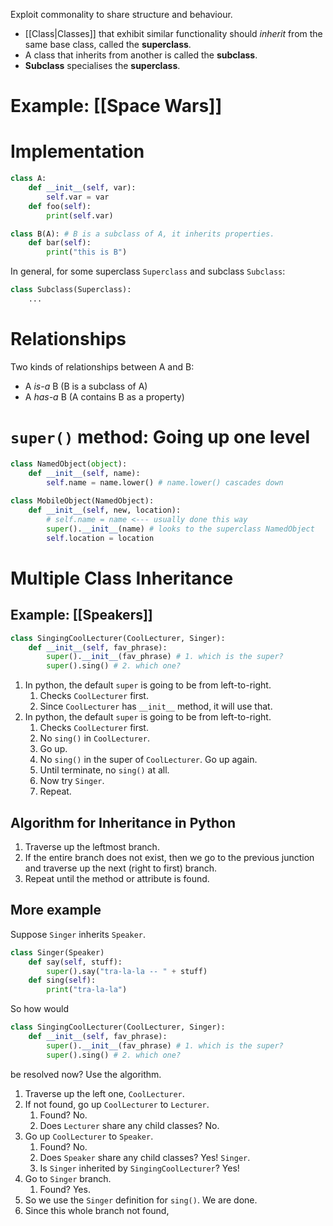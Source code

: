 Exploit commonality to share structure and behaviour.
- [[Class|Classes]] that exhibit similar functionality should *inherit* from the same base class, called the **superclass**.
- A class that inherits from another is called the **subclass**.
- **Subclass** specialises the **superclass**.
# Example: [[Space Wars]]
# Implementation
```python
class A:
	def __init__(self, var):
		self.var = var
	def foo(self):
		print(self.var)

class B(A): # B is a subclass of A, it inherits properties.
	def bar(self):
		print("this is B")
```

In general, for some superclass `Superclass` and subclass `Subclass`:
```python
class Subclass(Superclass):
	...
```
# Relationships
Two kinds of relationships between A and B:
- A *is-a* B (B is a subclass of A)
- A *has-a* B (A contains B as a property)
# `super()` method: Going up one level
```python
class NamedObject(object):
	def __init__(self, name):
		self.name = name.lower() # name.lower() cascades down
		
class MobileObject(NamedObject):
	def __init__(self, new, location):
		# self.name = name <--- usually done this way
		super().__init__(name) # looks to the superclass NamedObject
		self.location = location
```
# Multiple Class Inheritance
## Example: [[Speakers]]
```python
class SingingCoolLecturer(CoolLecturer, Singer):
	def __init__(self, fav_phrase):
		super().__init__(fav_phrase) # 1. which is the super?
		super().sing() # 2. which one?

```
1. In python, the default `super` is going to be from left-to-right.
	1. Checks `CoolLecturer` first.
	2. Since `CoolLecturer` has `__init__` method, it will use that.
2. In python, the default `super` is going to be from left-to-right.
	1. Checks `CoolLecturer` first.
	2. No `sing()` in `CoolLecturer`. 
	3. Go up.
	4. No `sing()` in the super of `CoolLecturer`. Go up again.
	5. Until terminate, no `sing()` at all.
	6. Now try `Singer`.
	7. Repeat.
## Algorithm for Inheritance in Python
1. Traverse up the leftmost branch. 
2. If the entire branch does not exist, then we go to the previous junction and traverse up the next (right to first) branch.
3. Repeat until the method or attribute is found.
## More example
Suppose `Singer` inherits `Speaker`.
```python
class Singer(Speaker)
	def say(self, stuff):
		super().say("tra-la-la -- " + stuff)
	def sing(self):
		print("tra-la-la")
```
So how would  
```python
class SingingCoolLecturer(CoolLecturer, Singer):
	def __init__(self, fav_phrase):
		super().__init__(fav_phrase) # 1. which is the super?
		super().sing() # 2. which one?
```
be resolved now?
Use the algorithm.
1. Traverse up the left one, `CoolLecturer`.
2. If not found, go up `CoolLecturer` to `Lecturer`.
	1. Found? No.
	2. Does `Lecturer` share any child classes? No.
3. Go up `CoolLecturer` to `Speaker`.
	1. Found? No.
	2. Does `Speaker` share any child classes? Yes! `Singer`.
	3. Is `Singer` inherited by `SingingCoolLecturer`? Yes!
4. Go to `Singer` branch.
	1. Found? Yes.
5. So we use the `Singer` definition for `sing()`. We are done.
6. Since this whole branch not found, 